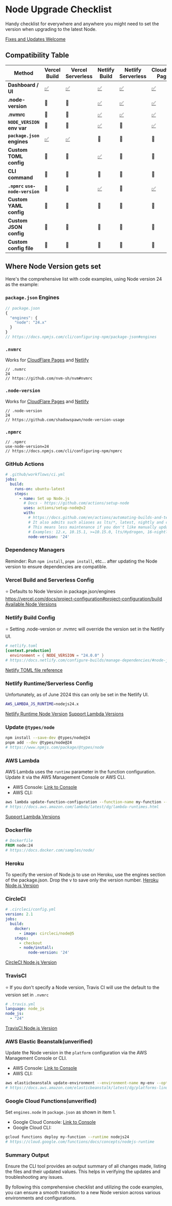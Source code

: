 # Node Upgrade Checklist
Handy checklist for everywhere and anywhere you might need to set the version when upgrading to the latest Node. 


[Fixes and Updates Welcome](https://github.com/ThatGuySam/node-upgrade-checklist/edit/main/README.md)



## Compatibility Table

| **Method**                      | **Vercel Build**                                                                                          | **Vercel Serverless**                                                                                     | **Netlify Build**                                                                          | **Netlify Serverless**                                                                        | **Cloudflare Pages**                                                                              | **GitHub Actions**                         | **AWS Lambda**                                                         | **Docker**                         |
| ------------------------------- | --------------------------------------------------------------------------------------------------------- | --------------------------------------------------------------------------------------------------------- | ------------------------------------------------------------------------------------------ | --------------------------------------------------------------------------------------------- | ------------------------------------------------------------------------------------------------- | ------------------------------------------ | ---------------------------------------------------------------------- | ---------------------------------- |
| **Dashboard / UI**              | [✅](https://vercel.com/docs/functions/runtimes/node-js/node-js-versions)                                  | [✅](https://vercel.com/docs/functions/runtimes/node-js/node-js-versions)                                  | [✅](https://docs.netlify.com/configure-builds/manage-dependencies/#node-js-and-javascript) | [✅](https://docs.netlify.com/functions/optional-configuration/#node-js-version-for-runtime-2) | [✅](https://developers.cloudflare.com/pages/configuration/build-image/#override-default-versions) | 🚫                                         | [✅](https://docs.aws.amazon.com/lambda/latest/dg/lambda-runtimes.html) | 🚫                                 |
| **.node-version**               | 🚫                                                                                                        | 🚫                                                                                                        | [✅](https://docs.netlify.com/configure-builds/manage-dependencies/#node-js-and-javascript) | [✅](https://docs.netlify.com/configure-builds/manage-dependencies/#node-js-and-javascript)    | [✅](https://developers.cloudflare.com/pages/configuration/build-image/#languages-and-runtime)     | 🚫                                         | 🚫                                                                     | 🚫                                 |
| **.nvmrc**                      | 🚫                                                                                                        | 🚫                                                                                                        | [✅](https://docs.netlify.com/configure-builds/manage-dependencies/#node-js-and-javascript) | [✅](https://docs.netlify.com/configure-builds/manage-dependencies/#node-js-and-javascript)    | [✅](https://developers.cloudflare.com/pages/configuration/build-image/#languages-and-runtime)     | 🚫                                         | 🚫                                                                     | 🚫                                 |
| **`NODE_VERSION` env var**      | 🚫                                                                                                        | 🚫                                                                                                        | [✅](https://docs.netlify.com/configure-builds/manage-dependencies/#node-js-and-javascript) | 🚫                                                                                            | [✅](https://developers.cloudflare.com/pages/configuration/build-image/#languages-and-runtime)     | 🚫                                         | 🚫                                                                     | 🚫                                 |
| **`package.json` engines**      | [✅](https://vercel.com/docs/functions/runtimes/node-js/node-js-versions#version-overrides-in-packagejson) | [✅](https://vercel.com/docs/functions/runtimes/node-js/node-js-versions#version-overrides-in-packagejson) | 🚫                                                                                         | 🚫                                                                                            | 🚫                                                                                                | 🚫                                         | 🚫                                                                     | 🚫                                 |
| **Custom TOML config**          | 🚫                                                                                                        | 🚫                                                                                                        | [✅](https://docs.netlify.com/configure-builds/file-based-configuration/)                   | 🚫                                                                                            | 🚫                                                                                                | 🚫                                         | 🚫                                                                     | 🚫                                 |
| **CLI command**                 | 🚫                                                                                                        | 🚫                                                                                                        | 🚫                                                                                         | 🚫                                                                                            | 🚫                                                                                                | 🚫                                         | [✅](https://docs.aws.amazon.com/lambda/latest/dg/lambda-runtimes.html) | 🚫                                 |
| **`.npmrc` `use-node-version`** | 🚫                                                                                                        | 🚫                                                                                                        | [✅](https://pnpm.io/9.x/npmrc#use-node-version)                                            | 🚫                                                                                            | [✅](https://pnpm.io/9.x/npmrc#use-node-version)                                                   | 🚫                                         | 🚫                                                                     | 🚫                                 |
| **Custom YAML config**          | 🚫                                                                                                        | 🚫                                                                                                        | 🚫                                                                                         | 🚫                                                                                            | 🚫                                                                                                | [✅](https://github.com/actions/setup-node) | 🚫                                                                     | 🚫                                 |
| **Custom JSON config**          | 🚫                                                                                                        | 🚫                                                                                                        | 🚫                                                                                         | 🚫                                                                                            | 🚫                                                                                                | 🚫                                         | 🚫                                                                     | 🚫                                 |
| **Custom config file**          | 🚫                                                                                                        | 🚫                                                                                                        | 🚫                                                                                         | 🚫                                                                                            | 🚫                                                                                                | 🚫                                         | 🚫                                                                     | [✅](https://hub.docker.com/_/node) |



## Where Node Version gets set


Here's the comprehensive list with code examples, using Node version 24 as the example:

### **`package.json` Engines**
```JavaScript
// package.json
{
  "engines": {
    "node": "24.x"
  }
}
// https://docs.npmjs.com/cli/configuring-npm/package-json#engines
```

### **`.nvmrc`**
Works for [CloudFlare Pages](https://developers.cloudflare.com/pages/configuration/build-image/#languages-and-runtime) and [Netlify](https://docs.netlify.com/configure-builds/manage-dependencies/)
```
// .nvmrc
24
// https://github.com/nvm-sh/nvm#nvmrc
```

### **`.node-version`**
Works for [CloudFlare Pages](https://developers.cloudflare.com/pages/configuration/build-image/#languages-and-runtime) and [Netlify](https://docs.netlify.com/configure-builds/manage-dependencies/)
```
// .node-version
24
// https://github.com/shadowspawn/node-version-usage
```

### **`.npmrc`**
```
// .npmrc
use-node-version=24
// https://docs.npmjs.com/cli/configuring-npm/npmrc
```

### **GitHub Actions**
```yaml
# .github/workflows/ci.yml
jobs:
  build:
    runs-on: ubuntu-latest
    steps:
      - name: Set up Node.js
        # Docs - https://github.com/actions/setup-node
        uses: actions/setup-node@v2
        with:
          # https://docs.github.com/en/actions/automating-builds-and-tests/building-and-testing-nodejs#specifying-the-nodejs-versionz
          # It also admits such aliases as lts/*, latest, nightly and canary builds
          # This means less maintenance if you don't like manually updating versions
          # Examples: 12.x, 10.15.1, >=10.15.0, lts/Hydrogen, 16-nightly, latest, node
          node-version: '24'
```

### **Dependency Managers**
Reminder: Run `npm install`, `pnpm install`, etc... after updating the Node version to ensure dependencies are compatible.

### **Vercel Build and Serverless Config**
⭐️ Defaults to Node Version in package.json/engines
https://vercel.com/docs/project-configuration#project-configuration/build
[Available Node Versions](https://vercel.com/docs/functions/runtimes/node-js#default-and-available-versions)

### **Netlify Build Config**
⭐️ Setting .node-version or .nvmrc will override the version set in the Netlify UI. 
```toml
# netlify.toml
[context.production]
  environment = { NODE_VERSION = "24.0.0" }
# https://docs.netlify.com/configure-builds/manage-dependencies/#node-js-and-javascript
```
[Netlify TOML file reference](https://docs.netlify.com/configure-builds/file-based-configuration/)


### **Netlify Runtime/Serverless Config**
Unfortunately, as of June 2024 this can only be set in the Netlify UI. 
```bash
AWS_LAMBDA_JS_RUNTIME=nodejs24.x
```
[Netlify Runtime Node Version](https://docs.netlify.com/functions/optional-configuration/?fn-language=js#node-js-version-for-runtime-2)
[Support Lambda Versions](https://docs.aws.amazon.com/lambda/latest/dg/lambda-runtimes.html#w364aac19c29)


### **Update `@types/node`**
```bash
npm install --save-dev @types/node@24
pnpm add --dev @types/node@24
# https://www.npmjs.com/package/@types/node
```

### **AWS Lambda**
AWS Lambda uses the `runtime` parameter in the function configuration. Update it via the AWS Management Console or AWS CLI.

- AWS Console: [Link to Console](https://console.aws.amazon.com/lambda/home)
- AWS CLI:
```bash
aws lambda update-function-configuration --function-name my-function --runtime nodejs24.x
# https://docs.aws.amazon.com/lambda/latest/dg/lambda-runtimes.html
```
[Support Lambda Versions](https://docs.aws.amazon.com/lambda/latest/dg/lambda-runtimes.html#w364aac19c29)

### **Dockerfile**
```dockerfile
# Dockerfile
FROM node:24
# https://docs.docker.com/samples/node/
```

### **Heroku**
To specify the version of Node.js to use on Heroku, use the engines section of the package.json. Drop the v to save only the version number.
[Heroku Node.js Version](https://devcenter.heroku.com/articles/nodejs-support#specifying-a-node-js-version)

### **CircleCI**
```yaml
# .circleci/config.yml
version: 2.1
jobs:
  build:
    docker:
      - image: circleci/node@5
    steps:
      - checkout
      - node/install:
          node-version: '24'
```
[CircleCI Node.js Version](https://circleci.com/docs/language-javascript/)

### **TravisCI**
⭐️ If you don't specify a Node version, Travis CI will use the default to the version set in `.nvmrc`
```yaml
# .travis.yml
language: node_js
node_js:
  - "24"
```
[TravisCI Node.js Version](https://docs.travis-ci.com/user/languages/javascript-with-nodejs/)

### **AWS Elastic Beanstalk(unverified)**
Update the Node version in the `platform` configuration via the AWS Management Console or CLI.

- AWS Console: [Link to Console](https://console.aws.amazon.com/elasticbeanstalk/home)
- AWS CLI:
```bash
aws elasticbeanstalk update-environment --environment-name my-env --option-settings Namespace=aws:elasticbeanstalk:container:nodejs,OptionName=NodeVersion,Value=24
# https://docs.aws.amazon.com/elasticbeanstalk/latest/dg/platforms-linux.html#platforms-linux.nodejs
```

### **Google Cloud Functions(unverified)**
Set `engines.node` in `package.json` as shown in item 1.

- Google Cloud Console: [Link to Console](https://console.cloud.google.com/functions/)
- Google Cloud CLI:
```bash
gcloud functions deploy my-function --runtime nodejs24
# https://cloud.google.com/functions/docs/concepts/nodejs-runtime
```

### Summary Output
Ensure the CLI tool provides an output summary of all changes made, listing the files and their updated values. This helps in verifying the updates and troubleshooting any issues.

By following this comprehensive checklist and utilizing the code examples, you can ensure a smooth transition to a new Node version across various environments and configurations.
